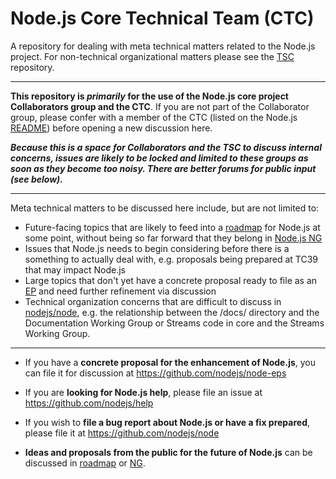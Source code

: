 # Node.js Core Technical Team (CTC)

A repository for dealing with meta technical matters related to the Node.js project. For non-technical organizational matters please see the [TSC](https://github.com/nodejs/CTC) repository.

------------------------------

**This repository is _primarily_ for the use of the Node.js core project Collaborators group and the CTC**. If you are not part of the Collaborator group, please confer with a member of the CTC (listed on the Node.js [README](https://github.com/nodejs/node#ctc-core-technical-committee)) before opening a new discussion here.

***Because this is a space for Collaborators and the TSC to discuss internal concerns, issues are likely to be locked and limited to these groups as soon as they become too noisy. There are better forums for public input (see below).***

------------------------------

Meta technical matters to be discussed here include, but are not limited to:

* Future-facing topics that are likely to feed into a [roadmap](https://github.com/nodejs/roadmap/) for Node.js at some point, without being so far forward that they belong in [Node.js NG](https://github.com/nodejs/ng)
* Issues that Node.js needs to begin considering before there is a something to actually deal with, e.g. proposals being prepared at TC39 that may impact Node.js
* Large topics that don't yet have a concrete proposal ready to file as an [EP](https://github.com/nodejs/node-eps) and need further refinement via discussion
* Technical organization concerns that are difficult to discuss in [nodejs/node](https://github.com/nodejs/node), e.g. the relationship between the /docs/ directory and the Documentation Working Group or Streams code in core and the Streams Working Group.

------------------------------

* If you have a **concrete proposal for the enhancement of Node.js**, you can file it for discussion at https://github.com/nodejs/node-eps

* If you are **looking for Node.js help**, please file an issue at https://github.com/nodejs/help

* If you wish to **file a bug report about Node.js or have a fix prepared**, please file it at https://github.com/nodejs/node

* **Ideas and proposals from the public for the future of Node.js** can be discussed in [roadmap](https://github.com/nodejs/roadmap/) or [NG](https://github.com/nodejs/ng).
